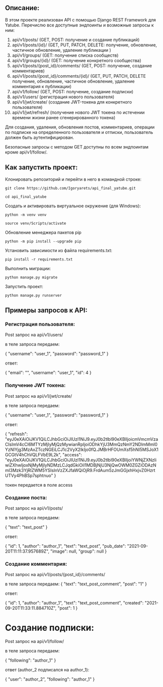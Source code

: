 ## Описание:

В этом проекте реализован API с помощью Django REST Framework для Yatube. 
Перечислю все доступные эндпоинты и возможные запросы к ним:

1. api/v1/posts/                            (GET, POST: получение и создание публикаций)
2. api/v1/posts/{id}/                       (GET, PUT, PATCH, DELETE: получение, обновление, частичное обновление, удаление публикации )
3. api/v1/groups/                           (GET: получение списка сообществ)
4. api/v1/groups/{id}/                      (GET: получение конкретного сообщества)
5. api/v1/posts/{post_id}/comments/         (GET, POST: получение, создание комментариев)
6. api/v1/posts/{post_id}/comments/{id}/    (GET, PUT, PATCH, DELETE получение, обновление, частичное обновление, удаление комментария к публикации)
7. api/v1/follow/                           (GET, POST: получение, создание подписки)
8. api/v1/users/                            (регистрация нового пользователя)
9. api/v1/jwt/create/                       (создание JWT-токена для конкретного пользователя)
10. api/v1/jwt/refresh/                     (получение нового JWT токена по истечении времени жизни ранее сгенерированного токена)

Для создания, удаления, обновления постов, комментариев, операции по подписке на определенного пользователя и отписки, пользователь должен быть аутентифицирован.

Безопасные запросы c методом GET доступны по всем эндпоинтам кроме api/v1/follow/. 


## Как запустить проект:

Клонировать репозиторий и перейти в него в командной строке:

```
git clone https://github.com/Igoryarets/api_final_yatube.git
```

```
cd api_final_yatube
```

Cоздать и активировать виртуальное окружение (для Windows):

```
python -m venv venv
```

```
source venv/Scripts/activate
```

Обновление менеджера пакетов pip

```
python -m pip install --upgrade pip
```

Установить зависимости из файла requirements.txt:

```
pip install -r requirements.txt
```

Выполнить миграции:

```
python manage.py migrate
```

Запустить проект:

```
python manage.py runserver
```
## Примеры запросов к API:

### Регистрация пользователя:

Post запрос на api/v1/users/ 

в теле запроса передаем:

{
    "username": "user_1",
    "password": "password_1"
}

ответ:

{
    "email": "",
    "username": "user_1",
    "id": 4
}

### Получение JWT токена:

Post запрос на api/v1/jwt/create/

в теле запроса передаем:

{
    "username": "user_1",
    "password": "password_1"
}

ответ:

{
    "refresh": "eyJ0eXAiOiJKV1QiLCJhbGciOiJIUzI1NiJ9.eyJ0b2tlbl90eXBlIjoicmVmcmVzaCIsImV4cCI6MTYzMjIyMjQzMywianRpIjoiODhkYjU3MmQzNmY2NDlmMmI0YzNlYjg3MzAxZTczNGEiLCJ1c2VyX2lkIjo0fQ.JMBrHFOUmXsf5hNI5MSJoX1GCGtV4hChVQLFVbE9L2k",
    "access": "eyJ0eXAiOiJKV1QiLCJhbGciOiJIUzI1NiJ9.eyJ0b2tlbl90eXBlIjoiYWNjZXNzIiwiZXhwIjoxNjMyMjIyNDMzLCJqdGkiOiI1MDBjNjU3NjQwOWM0ZGZiODAzNmI3Mzk3YjRlZWM5YSIsInVzZXJfaWQiOjR9.FrdAum5zJmGGjxhHxjvZ0HzrtUTVy4PhBSp7sphtnuo"
}

токен передается в поле access


### Создание поста:

Post запрос на api/v1/posts/

в теле запроса передаем:

{
    "text": "text_post"
}

ответ:

{
    "id": 1,
    "author": "author_1",
    "text": "text_post",
    "pub_date": "2021-09-20T11:11:37.957689Z",
    "image": null,
    "group": null
} 

### Создание комментария:

Post запрос на api/v1/posts/{post_id}/comments/

в теле запроса передаем:
{
    "text": "text_post_comment",
    "post": "1"
}

ответ:

{
    "id": 1,
    "author": "author_1",
    "text": "text_post_comment",
    "created": "2021-09-20T11:33:11.884710Z",
    "post": 1
}

# Создание подписки:

Post запрос на api/v1/follow/

в теле запроса передаем:

{
    "following": "author_1"
}

ответ (author_2 подписался на author_1):

{
    "user": "author_2",
    "following": "author_1"
}
